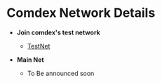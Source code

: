 # Comdex Network Details

* **Join comdex's test network** 
  * [TestNet](https://github.com/comdex-official/networks/tree/main/testnet/comets-test)

* **Main Net** 
  * To Be announced soon
